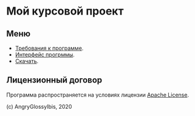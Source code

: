 # Мой курсовой проект

## Меню

- [Требования к программе](/SiponI17/a/).
- [Интерфейс прогрммы](/SiponI17/b/).
- [Скачать](/SiponI17/c/).

## Лицензионный договор

Программа распространяется на условиях лицензии [Apache License](https://www.apache.org/licenses/LICENSE-2.0.txt).

(c) AngryGlossyIbis, 2020
